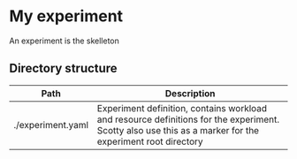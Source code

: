 My experiment
=============

An experiment is the skelleton 

Directory structure
-------------------

| Path              | Description |
| ----------------- | ----------- |
| ./experiment.yaml | Experiment definition, contains workload and resource definitions for the experiment. <br> Scotty also use this as a marker for the experiment root directory |

